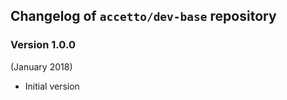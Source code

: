 ## Changelog of `accetto/dev-base` repository

### Version 1.0.0

(January 2018)

* Initial version
